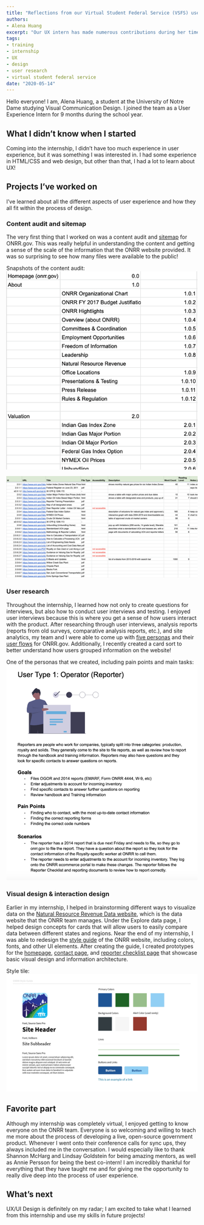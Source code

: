 ```yaml
---
title: "Reflections from our Virtual Student Federal Service (VSFS) user experience intern"
authors:
- Alena Huang
excerpt: "Our UX intern has made numerous contributions during her time with us. In this post, she discusses the projects she has been working on and takeaways from her experience."
tags:
- training
- internship
- UX
- design
- user research
- virtual student federal service
date: "2020-05-14"
---
```


Hello everyone! I am, Alena Huang, a student at the University of Notre Dame studying Visual Communication Design. I joined the team as a User Experience Intern for 9 months during the school year.

## What I didn’t know when I started
Coming into the internship, I didn’t have too much experience in user experience, but it was something I was interested in. I had some experience in HTML/CSS and web design, but other than that, I had a lot to learn about UX!

## Projects I’ve worked on
I’ve learned about all the different aspects of user experience and how they all fit within the process of design.

### Content audit and sitemap
The very first thing that I worked on was a content audit and [sitemap](https://92ix0j.axshare.com/) for ONRR.gov. This was really helpful in understanding the content and getting a sense of the scale of the information that the ONRR website provided. It was so surprising to see how many files were available to the public!

Snapshots of the content audit:
![Image of content audit spreadsheet showing the structure of pages on onrr.gov](./content-audit-1.png)

![Image of content audit spreadsheet showing details of a few pages](./content-audit-2.png)

### User research
Throughout the internship, I learned how not only to create questions for interviews, but also how to conduct user interviews and testing. I enjoyed user interviews because this is where you get a sense of how users interact with the product. After researching through user interviews, analysis reports (reports from old surveys, comparative analysis reports, etc.), and site analytics, my team and I were able to come up with [five personas](https://os2cz3.axshare.com/#id=yiu1lh&p=user_types&g=1) and their [user flows](https://os2cz3.axshare.com/#id=6yg8m7&p=user_type__operator&g=1) for ONRR.gov. Additionally, I recently created a card sort to better understand how users grouped information on the website!

One of the personas that we created, including pain points and main tasks:
![Image of a persona for an operator of a leased well](./persona-example.png)


### Visual design & interaction design
Earlier in my internship, I helped in brainstorming different ways to visualize data on the [Natural Resource Revenue Data website](https://revenuedata.doi.gov/), which is the data website that the ONRR team manages. Under the Explore data page, I helped design concepts for cards that will allow users to easily compare data between different states and regions. Near the end of my internship, I was able to redesign the [style guide](https://w8tuba.axshare.com/#id=8t2gzn&p=new_styles&g=1) of the ONRR website, including colors, fonts, and other UI elements. After creating the guide, I created prototypes for the [homepage](https://w8tuba.axshare.com/#id=fnhupi&p=home__template_&g=1), [contact page](https://w8tuba.axshare.com/#id=jbjfzs&p=contact__material_ui_&g=1), and [reporter checklist page](https://w8tuba.axshare.com/#id=vjdxod&p=checklist__material_ui_&g=1) that showcase basic visual design and information architecture.

Style tile:
![Style tile with color scheme for onrr.gov](./onrr-style-01.jpg)

## Favorite part
Although my internship was completely virtual, I enjoyed getting to know everyone on the ONRR team. Everyone is so welcoming and willing to teach me more about the process of developing a live, open-source government product. Whenever I went onto their conference calls for sync ups, they always included me in the conversation. I would especially like to thank Shannon McHarg and Lindsay Goldstein for being amazing mentors, as well as Annie Persson for being the best co-intern! I am incredibly thankful for everything that they have taught me and for giving me the opportunity to really dive deep into the process of user experience.

## What’s next
UX/UI Design is definitely on my radar; I am excited to take what I learned from this internship and use my skills in future projects!
